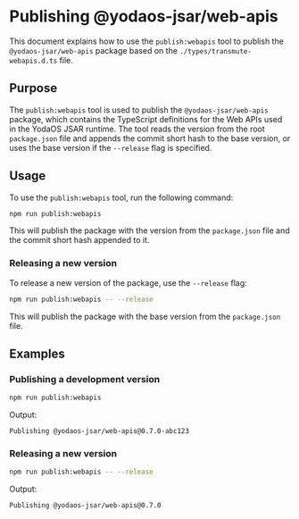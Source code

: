# Publishing @yodaos-jsar/web-apis

This document explains how to use the `publish:webapis` tool to publish the `@yodaos-jsar/web-apis` package based on the `./types/transmute-webapis.d.ts` file.

## Purpose

The `publish:webapis` tool is used to publish the `@yodaos-jsar/web-apis` package, which contains the TypeScript definitions for the Web APIs used in the YodaOS JSAR runtime. The tool reads the version from the root `package.json` file and appends the commit short hash to the base version, or uses the base version if the `--release` flag is specified.

## Usage

To use the `publish:webapis` tool, run the following command:

```sh
npm run publish:webapis
```

This will publish the package with the version from the `package.json` file and the commit short hash appended to it.

### Releasing a new version

To release a new version of the package, use the `--release` flag:

```sh
npm run publish:webapis -- --release
```

This will publish the package with the base version from the `package.json` file.

## Examples

### Publishing a development version

```sh
npm run publish:webapis
```

Output:

```
Publishing @yodaos-jsar/web-apis@0.7.0-abc123
```

### Releasing a new version

```sh
npm run publish:webapis -- --release
```

Output:

```
Publishing @yodaos-jsar/web-apis@0.7.0
```
